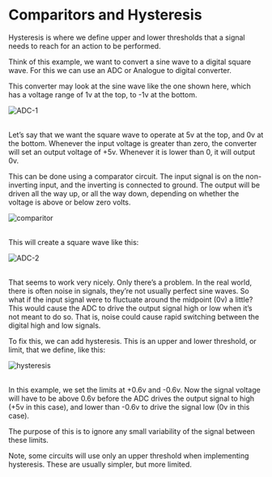 # Comparitors and Hysteresis

Hysteresis is where we define upper and lower thresholds that a signal needs to reach for an action to be performed.

Think of this example, we want to convert a sine wave to a digital square wave. For this we can use an ADC or Analogue to digital converter. 

This converter may look at the sine wave like the one shown here, which has a voltage range of 1v at the top, to -1v at the bottom. 

![ADC-1](https://github.com/user-attachments/assets/45d06a5d-f113-43da-a3b7-e8704186f439)
</br></br>



Let’s say that we want the square wave to operate at 5v at the top, and 0v at the bottom. Whenever the input voltage is greater than zero, the converter will set an output voltage of +5v. Whenever it is lower than 0, it will output 0v.

This can be done using a comparator circuit. The input signal is on the non-inverting input, and the inverting is connected to ground. The output will be driven all the way up, or all the way down, depending on whether the voltage is above or below zero volts.

![comparitor](https://github.com/user-attachments/assets/492bffff-c083-42f3-8bc5-373b2b24d267)
</br></br>


This will create a square wave like this:

![ADC-2](https://github.com/user-attachments/assets/261b7280-a487-467a-861c-a7807ff72c77)
</br></br>


That seems to work very nicely. Only there’s a problem. In the real world, there is often noise in signals, they’re not usually perfect sine waves. So what if the input signal were to fluctuate around the midpoint (0v) a little? This would cause the ADC to drive the output signal high or low when it’s not meant to do so.
That is, noise could cause rapid switching between the digital high and low signals.

To fix this, we can add hysteresis. This is an upper and lower threshold, or limit, that we define, like this:

![hysteresis](https://github.com/user-attachments/assets/20f6f65c-cf00-43dd-aca1-3288121ec616)
</br></br>


In this example, we set the limits at +0.6v and -0.6v. Now the signal voltage will have to be above 0.6v before the ADC drives the output signal to high (+5v in this case), and lower than -0.6v to drive the signal low (0v in this case).

The purpose of this is to ignore any small variability of the signal between these limits.

Note, some circuits will use only an upper threshold when implementing hysteresis. These are usually simpler, but more limited.

